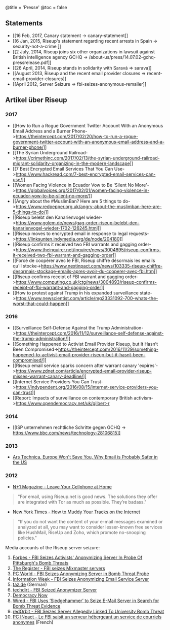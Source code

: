 @title = 'Presse'
@toc = false

## Statements

* [[16 Feb, 2017, Canary statement -> canary-statement]]
* [[6 Jan, 2015, Riseup's statement regarding recent arrests in Spain -> security-not-a-crime ]]
* [[2 July, 2014, Riseup joins six other organizations in lawsuit against British intelligence agency GCHQ -> /about-us/press/14.07.02-gchq-pressrelease.pdf]]
* [[26 April, 2014, Riseup stands in solidarity with Saravá => sarava]]
* [[August 2013, Riseup and the recent email provider closures => recent-email-provider-closures]]
* [[April 2012, Server Seizure => fbi-seizes-anonymous-remailer]]

## Artikel über Riseup

### 2017

* [[How to Run a Rogue Government Twitter Account With an Anonymous Email Address and a Burner Phone->https://theintercept.com/2017/02/20/how-to-run-a-rogue-government-twitter-account-with-an-anonymous-email-address-and-a-burner-phone/]]
* [[The Syrian Underground Railroad->https://crimethinc.com/2017/02/13/the-syrian-underground-railroad-migrant-solidarity-organizing-in-the-modern-landscape]]
* [[7 Best Encrypted Email Services That You Can Use->https://www.hackread.com/7-best-encrypted-email-services-can-use/]]
* [[Women Facing Violence in Ecuador Vow to Be 'Silent No More'->https://globalvoices.org/2017/02/01/women-facing-violence-in-ecuador-vow-to-be-silent-no-more/]]
* [[Angry about the #MuslimBan? Here are 5 things to do->https://www.redpepper.org.uk/angry-about-the-muslimban-here-are-5-things-to-do/]]
* [[Riseup belebt den Kanarienvogel wieder->https://www.golem.de/news/gag-order-riseup-belebt-den-kanarienvogel-wieder-1702-126245.html]]
* [[Riseup moves to encrypted email in response to legal requests->https://linksunten.indymedia.org/de/node/204180]]
* [[Riseup confirms it received two FBI warrants and gagging order->https://www.theinquirer.net/inquirer/news/3004895/riseup-confirms-it-received-two-fbi-warrant-and-gagging-order]]
* [[Forcé de coopérer avec le FBI, Riseup chiffre désormais les emails qu'il stocke->https://www.nextinpact.com/news/103335-riseup-chiffre-desormais-stockage-emails-apres-avoir-du-cooperer-avec-fbi.htm]]
* [[Riseup confirms receipt of FBI warrant and gagging order->https://www.computing.co.uk/ctg/news/3004893/riseup-confirms-receipt-of-fbi-warrant-and-gagging-order]]
* [[How to protest against Trump in his expanded surveillance state->https://www.newscientist.com/article/mg23331092-700-whats-the-worst-that-could-happen]]

### 2016

* [[Surveillance Self-Defense Against the Trump Administration->https://theintercept.com/2016/11/12/surveillance-self-defense-against-the-trump-administration/]]
* [[Something Happened to Activist Email Provider Riseup, but It Hasn’t Been Compromised->https://theintercept.com/2016/11/29/something-happened-to-activist-email-provider-riseup-but-it-hasnt-been-compromised/]]
* [[Riseup email service sparks concern after warrant canary 'expires'->https://www.zdnet.com/article/encrypted-email-provider-riseup-misses-warrant-canary-deadline/]]
* [[Internet Service Providers You Can Trust->https://indypendent.org/2016/08/15/internet-service-providers-you-can-trust]]
* [[Report: Impacts of surveillance on contemporary British activism->https://www.opendemocracy.net/uk/gilbert-r

### 2014

* [[ISP unternehmen rechtliche Schritte gegen GCHQ -> https://www.bbc.com/news/technology-28106815]]

### 2013

* [Ars Technica, Europe Won't Save You, Why Email is Probably Safer in the US](https://arstechnica.com/tech-policy/2013/10/europe-wont-save-you-why-e-mail-is-probably-safer-in-the-us/)

### 2012

* [N+1 Magazine - Leave Your Cellphone at Home](https://nplusonemag.com/leave-your-cellphone-at-home)

> "For email, using Riseup.net is good news. The solutions they offer are integrated with Tor as much as possible. They’re badass."

* [New York Times - How to Muddy Your Tracks on the Internet](https://www.nytimes.com/2012/05/03/technology/personaltech/how-to-muddy-your-tracks-on-the-internet.html)

> "If you do not want the content of your e-mail messages examined or analyzed at all, you may want to consider lesser-known free services like HushMail, RiseUp and Zoho, which promote no-snooping policies."

Media accounts of the Riseup server seizure:

1. [Forbes - FBI Seizes Activists' Anonymizing Server In Probe Of Pittsburgh's Bomb Threats](https://www.forbes.com/sites/andygreenberg/2012/04/19/fbi-seizes-activists-anonymizing-server-in-probe-of-pittsburghs-bomb-threats/)
1. [The Register - FBI seizes Mixmaster servers](https://www.theregister.co.uk/2012/04/19/mixmaster_servers_seized/)
1. [PC World - FBI Seizes Anonymizing Server in Bomb Threat Probe](https://www.pcworld.com/businesscenter/article/254128/fbi_seizes_anonymizing_server_in_bomb_threat_probe.html)
1. [Information Week - FBI Seizes Anonymizing Email Service Server](https://www.informationweek.com/news/security/government/232900643)
1. [taz.de](https://taz.de/!91855/) (German)
1. [techdirt - FBI Seized Anonymizer Server](https://www.techdirt.com/articles/20120420/04570818576/fbi-seized-anonymizer-server.shtml)
1. [Democracy Now](https://www.democracynow.org/2012/4/20/headlines#4208)
1. [Wired - FBI Uses ‘Sledgehammer’ to Seize E-Mail Server in Search for Bomb Threat Evidence](https://www.wired.com/threatlevel/2012/04/fbi-seizes-server/)
1. [redOrbit - FBI Seizes Server Allegedly Linked To University Bomb Threat](https://www.redorbit.com/news/technology/1112518546/fbi-seizes-server-allegedly-linked-to-university-bomb-threat/)
1. [PC INpact - Le FBI saisit un serveur hébergeant un service de courriels anonymes](https://www.pcinpact.com/news/70383-fbi-serveur-mixmaster-remailer-anonymat.htm) (French)
